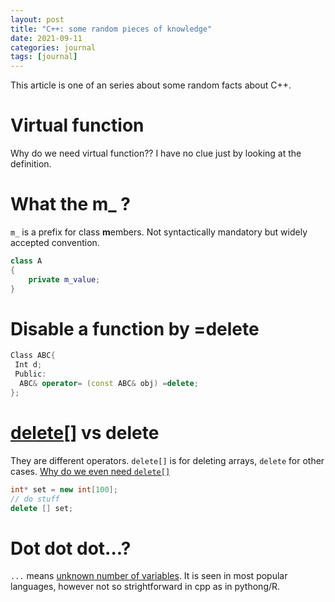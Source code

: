```yaml
---
layout: post
title: "C++: some random pieces of knowledge"
date: 2021-09-11
categories: journal
tags: [journal]
---
```



This article is one of an series about some random facts about C++.


# Virtual function

Why do we need virtual function?? I have no clue just by looking at the definition.

# What the m_ ?
`m_` is a prefix for class **m**embers. Not syntactically mandatory but widely accepted convention.
```cpp
class A
{
    private m_value;
}
```

# Disable a function by =delete
```cpp
Class ABC{
 Int d;
 Public:
  ABC& operator= (const ABC& obj) =delete;
};
```
# [delete[]](https://www.cplusplus.com/reference/new/operator%20delete[]/) vs delete
They are different operators. `delete[]` is for deleting arrays, `delete` for other cases. 
[Why do we even need `delete[]`](https://stackoverflow.com/a/252830/10437558)
```cpp
int* set = new int[100];
// do stuff
delete [] set;
```

# Dot dot dot...?
`...` means [unknown number of variables](https://en.wikipedia.org/wiki/Variadic_function#In_C++).
It is seen in most popular languages, however not so strightforward in cpp as in pythong/R.



